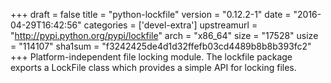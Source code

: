 +++
draft = false
title = "python-lockfile"
version = "0.12.2-1"
date = "2016-04-29T16:42:56"
categories = ['devel-extra']
upstreamurl = "http://pypi.python.org/pypi/lockfile"
arch = "x86_64"
size = "17528"
usize = "114107"
sha1sum = "f3242425de4d1d32ffefb03cd4489b8b8b393fc2"
+++
Platform-independent file locking module. The lockfile package exports a LockFile class which provides a simple API for locking files.
